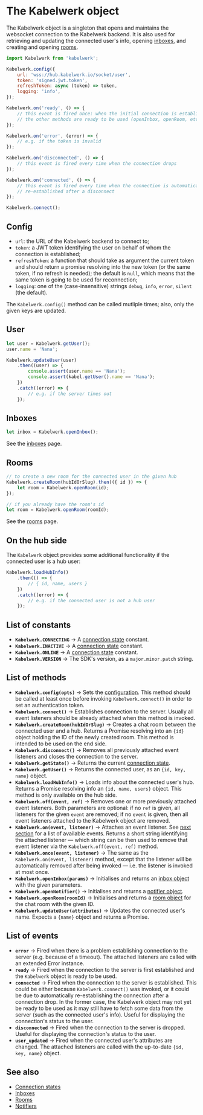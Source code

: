 # The Kabelwerk object

The Kabelwerk object is a singleton that opens and maintains the websocket connection to the Kabelwerk backend. It is also used for retrieving and updating the connected user's info, opening [inboxes](./inboxes.md), and creating and opening [rooms](./rooms.md).

```js
import Kabelwerk from 'kabelwerk';

Kabelwerk.config({
    url: 'wss://hub.kabelwerk.io/socket/user',
    token: 'signed.jwt.token',
    refreshToken: async (token) => token,
    logging: 'info',
});

Kabelwerk.on('ready', () => {
    // this event is fired once: when the initial connection is established and
    // the other methods are ready to be used (openInbox, openRoom, etc.)
});

Kabelwerk.on('error', (error) => {
    // e.g. if the token is invalid
});

Kabelwerk.on('disconnected', () => {
    // this event is fired every time when the connection drops
});

Kabelwerk.on('connected', () => {
    // this event is fired every time when the connection is automatically
    // re-established after a disconnect
});

Kabelwerk.connect();
```

## Config

-   `url`: the URL of the Kabelwerk backend to connect to;
-   `token`: a JWT token identifying the user on behalf of whom the connection is established;
-   `refreshToken`: a function that should take as argument the current token and should return a promise resolving into the new token (or the same token, if no refresh is needed); the default is `null`, which means that the same token is going to be used for reconnection;
-   `logging`: one of the (case-insensitive) strings `debug`, `info`, `error`, `silent` (the default).

The `Kabelwerk.config()` method can be called mutliple times; also, only the given keys are updated.

## User

```js
let user = Kabelwerk.getUser();
user.name = 'Nana';

Kabelwerk.updateUser(user)
    .then((user) => {
        console.assert(user.name == 'Nana');
        console.assert(kabel.getUser().name == 'Nana');
    })
    .catch((error) => {
        // e.g. if the server times out
    });
```

## Inboxes

```js
let inbox = Kabelwerk.openInbox();
```

See the [inboxes](./inboxes.md) page.

## Rooms

```js
// to create a new room for the connected user in the given hub
Kabelwerk.createRoom(hubIdOrSlug).then(({ id }) => {
    let room = Kabelwerk.openRoom(id);
});

// if you already have the room's id
let room = Kabelwerk.openRoom(roomId);
```

See the [rooms](./rooms.md) page.

## On the hub side

The `Kabelwerk` object provides some additional functionality if the connected user is a hub user:

```js
Kabelwerk.loadHubInfo()
    .then(() => {
        // { id, name, users }
    })
    .catch((error) => {
        // e.g. if the connected user is not a hub user
    });
```

## List of constants

-   **`Kabelwerk.CONNECTING`** → A [connection state](./connection-states.md) constant.
-   **`Kabelwerk.INACTIVE`** → A [connection state](./connection-states.md) constant.
-   **`Kabelwerk.ONLINE`** → A [connection state](./connection-states.md) constant.
-   **`Kabelwerk.VERSION`** → The SDK's version, as a `major.minor.patch` string.

## List of methods

-   **`Kabelwerk.config(opts)`** → Sets the [configuration](#config). This method should be called at least once before invoking `Kabelwerk.connect()` in order to set an authentication token.
-   **`Kabelwerk.connect()`** → Establishes connection to the server. Usually all event listeners should be already attached when this method is invoked.
-   **`Kabelwerk.createRoom(hubIdOrSlug)`** → Creates a chat room between the connected user and a hub. Returns a Promise resolving into an `{id}` object holding the ID of the newly created room. This method is intended to be used on the end side.
-   **`Kabelwerk.disconnect()`** → Removes all previously attached event listeners and closes the connection to the server.
-   **`Kabelwerk.getState()`** → Returns the current [connection state](./connection-states.md).
-   **`Kabelwerk.getUser()`** → Returns the connected user, as an `{id, key, name}` object.
-   **`Kabelwerk.loadHubInfo()`** → Loads info about the connected user's hub. Returns a Promise resolving info an `{id, name, users}` object. This method is only available on the hub side.
-   **`Kabelwerk.off(event, ref)`** → Removes one or more previously attached event listeners. Both parameters are optional: if no `ref` is given, all listeners for the given `event` are removed; if no `event` is given, then all event listeners attached to the Kabelwerk object are removed.
-   **`Kabelwerk.on(event, listener)`** → Attaches an event listener. See [next section](#list-of-events) for a list of available events. Returns a short string identifying the attached listener — which string can be then used to remove that event listener via the `Kabelwerk.off(event, ref)` method.
-   **`Kabelwerk.once(event, listener)`** → The same as the `Kabelwerk.on(event, listener)` method, except that the listener will be automatically removed after being invoked — i.e. the listener is invoked at most once.
-   **`Kabelwerk.openInbox(params)`** → Initialises and returns an [inbox object](./inboxes.md) with the given parameters.
-   **`Kabelwerk.openNotifier()`** → Initialises and returns a [notifier object](./notifiers.md).
-   **`Kabelwerk.openRoom(roomId)`** → Initialises and returns a [room object](./rooms.md) for the chat room with the given ID.
-   **`Kabelwerk.updateUser(attributes)`** → Updates the connected user's name. Expects a `{name}` object and returns a Promise.

## List of events

-   **`error`** → Fired when there is a problem establishing connection to the server (e.g. because of a timeout). The attached listeners are called with an extended Error instance.
-   **`ready`** → Fired when the connection to the server is first established and the `Kabelwerk` object is ready to be used.
-   **`connected`** → Fired when the connection to the server is established. This could be either because `Kabelwerk.connect()` was invoked, or it could be due to automatically re-establishing the connection after a connection drop. In the former case, the Kabelwerk object may not yet be ready to be used as it may still have to fetch some data from the server (such as the connected user's info). Useful for displaying the connection's status to the user.
-   **`disconnected`** → Fired when the connection to the server is dropped. Useful for displaying the connection's status to the user.
-   **`user_updated`** → Fired when the connected user's attributes are changed. The attached listeners are called with the up-to-date `{id, key, name}` object.

## See also

-   [Connection states](./connection-states.md)
-   [Inboxes](./inboxes.md)
-   [Rooms](./rooms.md)
-   [Notifiers](./notifiers.md)
